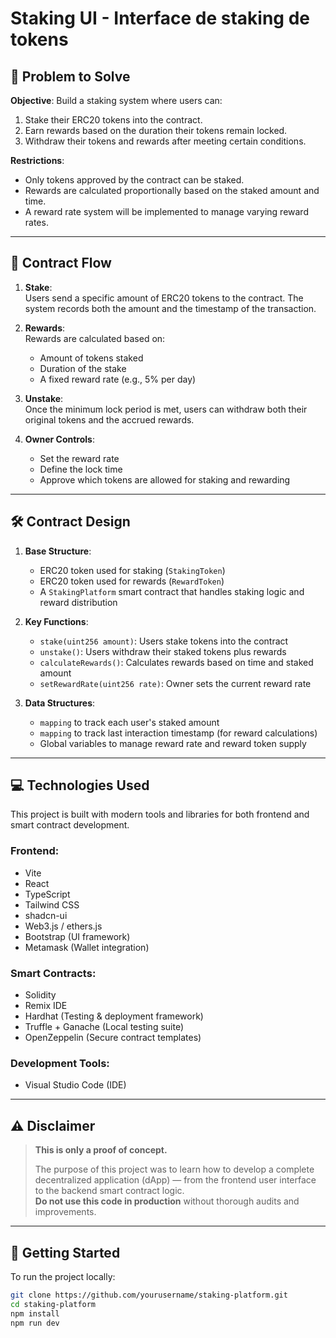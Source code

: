 # Staking UI - Interface de staking de tokens

## 🧩 Problem to Solve

**Objective**: Build a staking system where users can:

1. Stake their ERC20 tokens into the contract.
2. Earn rewards based on the duration their tokens remain locked.
3. Withdraw their tokens and rewards after meeting certain conditions.

**Restrictions**:

- Only tokens approved by the contract can be staked.
- Rewards are calculated proportionally based on the staked amount and time.
- A reward rate system will be implemented to manage varying reward rates.

---

## 🔄 Contract Flow

1. **Stake**:  
   Users send a specific amount of ERC20 tokens to the contract. The system records both the amount and the timestamp of the transaction.

2. **Rewards**:  
   Rewards are calculated based on:

   - Amount of tokens staked
   - Duration of the stake
   - A fixed reward rate (e.g., 5% per day)

3. **Unstake**:  
   Once the minimum lock period is met, users can withdraw both their original tokens and the accrued rewards.

4. **Owner Controls**:
   - Set the reward rate
   - Define the lock time
   - Approve which tokens are allowed for staking and rewarding

---

## 🛠 Contract Design

1. **Base Structure**:

   - ERC20 token used for staking (`StakingToken`)
   - ERC20 token used for rewards (`RewardToken`)
   - A `StakingPlatform` smart contract that handles staking logic and reward distribution

2. **Key Functions**:

   - `stake(uint256 amount)`: Users stake tokens into the contract
   - `unstake()`: Users withdraw their staked tokens plus rewards
   - `calculateRewards()`: Calculates rewards based on time and staked amount
   - `setRewardRate(uint256 rate)`: Owner sets the current reward rate

3. **Data Structures**:
   - `mapping` to track each user's staked amount
   - `mapping` to track last interaction timestamp (for reward calculations)
   - Global variables to manage reward rate and reward token supply

---

## 💻 Technologies Used

This project is built with modern tools and libraries for both frontend and smart contract development.

### Frontend:

- Vite
- React
- TypeScript
- Tailwind CSS
- shadcn-ui
- Web3.js / ethers.js
- Bootstrap (UI framework)
- Metamask (Wallet integration)

### Smart Contracts:

- Solidity
- Remix IDE
- Hardhat (Testing & deployment framework)
- Truffle + Ganache (Local testing suite)
- OpenZeppelin (Secure contract templates)

### Development Tools:

- Visual Studio Code (IDE)

---

## ⚠️ Disclaimer

> **This is only a proof of concept.**
>
> The purpose of this project was to learn how to develop a complete decentralized application (dApp) — from the frontend user interface to the backend smart contract logic.  
> **Do not use this code in production** without thorough audits and improvements.

---

## 🚀 Getting Started

To run the project locally:

```bash
git clone https://github.com/yourusername/staking-platform.git
cd staking-platform
npm install
npm run dev
```
